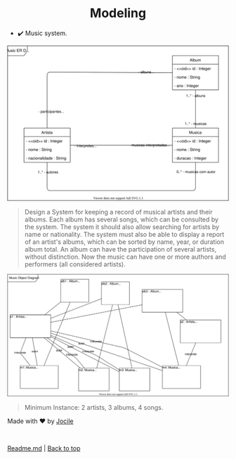 <div align="center" id="top">

&#xa0;

</div>

<h1 align="center">Modeling</h1>

- :heavy_check_mark: Music system.

![](MusicERDiagram.drawio.svg)

> Design a System for keeping a record of musical artists and their albums. Each album has several songs, which can be consulted by the system. The system it should also allow searching for artists by name or nationality. The system must also be able to display a report of an artist's albums, which can be sorted by name, year, or duration album total. An album can have the participation of several artists, without distinction. Now the music can have one or more authors and performers (all considered artists).

![](MusicObjectDiagram.drawio.svg)

> Minimum Instance: 2 artists, 3 albums, 4 songs.

Made with :heart: by <a href="https://github.com/jocile" target="_blank">Jocile</a>

&#xa0;

[Readme.md](../README.md) | <a href="#top">Back to top</a>
